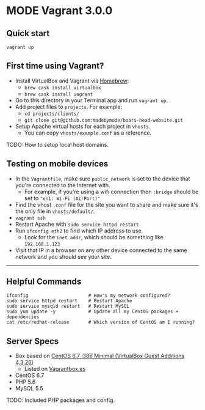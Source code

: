 # MODE Vagrant 3.0.0

## Quick start

```
vagrant up
```

## First time using Vagrant?

- Install VirtualBox and Vagrant via [Homebrew](http://brew.sh/):
  - `brew cask install virtualbox`
  - `brew cask install vagrant`
- Go to this directory in your Terminal app and run `vagrant up`.
- Add project files to `projects`. For example:
  - `cd projects/clients/`
  - `git clone git@github.com:madebymode/boars-head-website.git`
- Setup Apache virtual hosts for each project in `vhosts`.
  - You can copy `vhosts/example.conf` as a reference.

TODO: How to setup local host domains.

## Testing on mobile devices

- In the `Vagrantfile`, make sure `public_network` is set to the device that you're connected to the Internet with.
  - For example, if you're using a wifi connection then `:bridge` should be set to `"en1: Wi-Fi (AirPort)"`
- Find the vhost `.conf` file for the site you want to share and make sure it's the only file in `vhosts/default/`.
- `vagrant ssh`
- Restart Apache with `sudo service httpd restart`
- Run `ifconfig eth2` to find which IP address to use.
  - Look for the `inet addr`, which should be something like `192.168.1.123`
- Visit that IP in a browser on any other device connected to the same network and you should see your site.

---

## Helpful Commands

```
ifconfig                      # How's my network configured?
sudo service httpd restart    # Restart Apache
sudo service mysqld restart   # Restart MySQL
sudo yum update -y            # Update all my CentOS packages + dependencies
cat /etc/redhat-release       # Which version of CentOS am I running?
```

## Server Specs

- Box based on [CentOS 6.7 i386 Minimal (VirtualBox Guest Additions 4.3.26)](https://dl.dropboxusercontent.com/u/51478659/vagrant/morungos-centos67.box)
  - Listed on [Vagrantbox.es](http://www.vagrantbox.es/)
- CentOS 6.7
- PHP 5.6
- MySQL 5.5

TODO: Included PHP packages and config.



